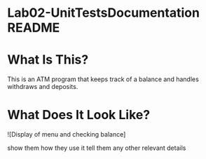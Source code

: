 # Lab02-UnitTestsDocumentation README

# What Is This?
This is an ATM program that keeps track of a balance and handles withdraws and deposits.

# What Does It Look Like?
![Display of menu and checking balance]

show them how they use it
tell them any other relevant details
